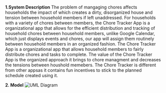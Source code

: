 
**1.System Description**
The problem of mangaging chores affects households the impact of which creates a dirty, disorganized house and tension between household members if left unaddressed. For households with a variety of chores between members, the Chore Tracker App is a organizational app that allows for the efficient distribution and tracking of household chores between household members, unlike Google Calendar, which just displays events and chores, our app will assign them routinely between household members in an organized fashion. The Chore Tracker App is a organizational app that allows household members to fairly distribute chores and tasks to complete. The value of the Chore Tracker App is the organized approach it brings to chore managment and decreases the tensions between houshold memebers. The Chore Tracker is different from other appsas it contains fun incentives to stick to the planned schedule created using it. 


**2. Model**
![UML Diagram](https://github.com/zachspiel/ChoreTrackerApp/blob/master/Image%20Resources/UML_Combined.png)

